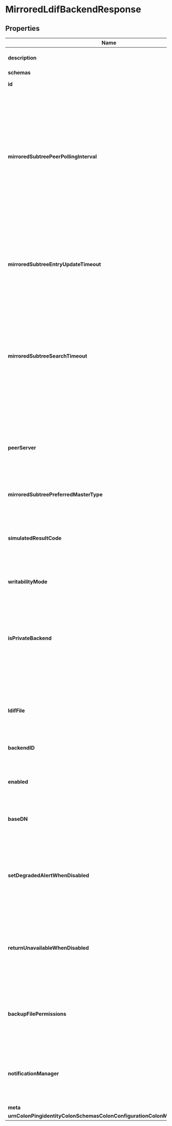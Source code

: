 

# MirroredLdifBackendResponse


## Properties

| Name | Type | Description | Notes |
|------------ | ------------- | ------------- | -------------|
|**description** | **String** | A description for this Backend |  [optional] |
|**schemas** | **List&lt;EnummirroredLdifBackendSchemaUrn&gt;** |  |  |
|**id** | **String** | Name of the Backend |  |
|**mirroredSubtreePeerPollingInterval** | **String** | The amount of time to wait before polling the peer servers in the topology to determine if there are any changes in the topology. A lower value will make for a quicker failover in the event of a failure, but it will also cause more frequent traffic among the peers. |  [optional] |
|**mirroredSubtreeEntryUpdateTimeout** | **String** | Specifies the maximum length of time to wait for an update operation (add, delete, modify and modify-dn) on an entry to be applied on all servers in the topology. |  [optional] |
|**mirroredSubtreeSearchTimeout** | **String** | Specifies the maximum length of time to wait for a search operation to complete. Search requests that take longer than this timeout will be canceled and considered failures. |  [optional] |
|**peerServer** | **List&lt;String&gt;** | Specifies the set of peer servers onto which updates should be mirrored. The local server should not be included in this set, but if it is, then it will just be ignored. |  [optional] |
|**mirroredSubtreePreferredMasterType** | **List&lt;EnumbackendMirroredSubtreePreferredMasterTypeProp&gt;** |  |  [optional] |
|**simulatedResultCode** | **Integer** | Specifies the numeric value of the result code to be assumed for update operations (add, delete, modify and modify-dn) targeted to this backend. |  [optional] |
|**writabilityMode** | **EnumbackendWritabilityModeProp** |  |  |
|**isPrivateBackend** | **Boolean** | Indicates whether the backend should be considered a private backend, which indicates that it is used for storing operational data rather than user-defined information. |  [optional] |
|**ldifFile** | **String** | Specifies the path to the LDIF file containing the data for this backend. |  |
|**backendID** | **String** | Specifies a name to identify the associated backend. |  |
|**enabled** | **Boolean** | Indicates whether the backend is enabled in the server. |  |
|**baseDN** | **List&lt;String&gt;** | Specifies the base DN(s) for the data that the backend handles. |  |
|**setDegradedAlertWhenDisabled** | **Boolean** | Determines whether the Directory Server enters a DEGRADED state (and sends a corresponding alert) when this Backend is disabled. |  [optional] |
|**returnUnavailableWhenDisabled** | **Boolean** | Determines whether any LDAP operation that would use this Backend is to return UNAVAILABLE when this Backend is disabled. |  [optional] |
|**backupFilePermissions** | **String** | Specifies the permissions that should be applied to files and directories created by a backup of the backend. |  [optional] |
|**notificationManager** | **String** | Specifies a notification manager for changes resulting from operations processed through this Backend |  [optional] |
|**meta** | [**MetaMeta**](MetaMeta.md) |  |  [optional] |
|**urnColonPingidentityColonSchemasColonConfigurationColonMessagesColon20** | [**MetaUrnPingidentitySchemasConfigurationMessages20**](MetaUrnPingidentitySchemasConfigurationMessages20.md) |  |  [optional] |



